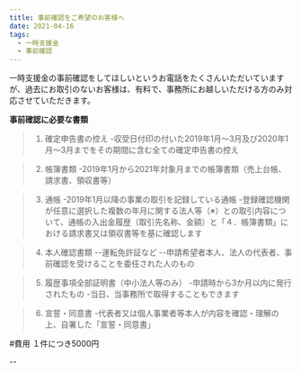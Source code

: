 ```yaml
---
title: 事前確認をご希望のお客様へ
date: 2021-04-16
tags:
  - 一時支援金
  - 事前確認
---
```

一時支援金の事前確認をしてほしいというお電話をたくさんいただいていますが、過去にお取引のないお客様は、有料で、事務所にお越しいただける方のみ対応させていただきます。

**事前確認に必要な書類**
> 1. 確定申告書の控え
>-収受日付印の付いた2019年1月～3月及び2020年1月～3月までをその期間に含む全ての確定申告書の控え

> 2. 帳簿書類
>-2019年1月から2021年対象月までの帳簿書類（売上台帳、請求書、領収書等）

> 3. 通帳
>-2019年1月以降の事業の取引を記録している通帳
>-登録確認機関が任意に選択した複数の年月に関する法人等（※）との取引内容について、通帳の入出金履歴（取引先名称、金額）と「４．帳簿書類」における請求書又は領収書等を基に確認します

> 4. 本人確認書類
--運転免許証など
--申請希望者本人、法人の代表者、事前確認を受けることを委任された人のもの

> 5. 履歴事項全部証明書（中小法人等のみ）
>-申請時から3か月以内に発行されたもの
>-当日、当事務所で取得することもできます

> 6. 宣誓・同意書
>-代表者又は個人事業者等本人が内容を確認・理解の上、自署した「宣誓・同意書」

#費用
１件につき5000円

--
